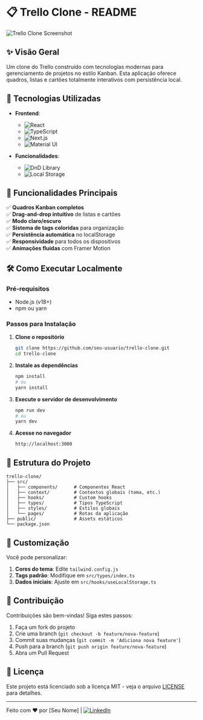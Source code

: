 # 📋 Trello Clone - README

![Trello Clone Screenshot](./public/screenshot.png) <!-- Adicione uma screenshot depois -->

## ✨ Visão Geral

Um clone do Trello construído com tecnologias modernas para gerenciamento de projetos no estilo Kanban. Esta aplicação oferece quadros, listas e cartões totalmente interativos com persistência local.

## 🚀 Tecnologias Utilizadas

- **Frontend**:
  - ![React](https://img.shields.io/badge/React-20232A?style=for-the-badge&logo=react&logoColor=61DAFB)
  - ![TypeScript](https://img.shields.io/badge/TypeScript-007ACC?style=for-the-badge&logo=typescript&logoColor=white)
  - ![Next.js](https://img.shields.io/badge/Next.js-000000?style=for-the-badge&logo=nextdotjs&logoColor=white)
  - ![Material UI](https://mui.com/material-ui/)

- **Funcionalidades**:
  - ![DnD Library](https://img.shields.io/badge/Drag&Drop-FF6B6B?style=for-the-badge)
  - ![Local Storage](https://img.shields.io/badge/Persistência_Local-4ECDC4?style=for-the-badge)

## 🌟 Funcionalidades Principais

✅ **Quadros Kanban completos**  
✅ **Drag-and-drop intuitivo** de listas e cartões  
✅ **Modo claro/escuro**  
✅ **Sistema de tags coloridas** para organização  
✅ **Persistência automática** no localStorage  
✅ **Responsividade** para todos os dispositivos  
✅ **Animações fluidas** com Framer Motion  

## 🛠️ Como Executar Localmente

### Pré-requisitos
- Node.js (v18+)
- npm ou yarn

### Passos para Instalação

1. **Clone o repositório**
   ```bash
   git clone https://github.com/seu-usuario/trello-clone.git
   cd trello-clone
   ```

2. **Instale as dependências**
   ```bash
   npm install
   # ou
   yarn install
   ```

3. **Execute o servidor de desenvolvimento**
   ```bash
   npm run dev
   # ou
   yarn dev
   ```

4. **Acesse no navegador**
   ```
   http://localhost:3000
   ```

## 📂 Estrutura do Projeto

```
trello-clone/
├── src/
│   ├── components/      # Componentes React
│   ├── context/         # Contextos globais (tema, etc.)
│   ├── hooks/           # Custom hooks
│   ├── types/           # Tipos TypeScript
│   ├── styles/          # Estilos globais
│   └── pages/           # Rotas da aplicação
├── public/              # Assets estáticos
└── package.json
```

## 🎨 Customização

Você pode personalizar:

1. **Cores do tema**: Edite `tailwind.config.js`
2. **Tags padrão**: Modifique em `src/types/index.ts`
3. **Dados iniciais**: Ajuste em `src/hooks/useLocalStorage.ts`

## 🤝 Contribuição

Contribuições são bem-vindas! Siga estes passos:

1. Faça um fork do projeto
2. Crie uma branch (`git checkout -b feature/nova-feature`)
3. Commit suas mudanças (`git commit -m 'Adiciona nova feature'`)
4. Push para a branch (`git push origin feature/nova-feature`)
5. Abra um Pull Request

## 📄 Licença

Este projeto está licenciado sob a licença MIT - veja o arquivo [LICENSE](LICENSE) para detalhes.

---

Feito com ❤️ por [Seu Nome] | [![LinkedIn](https://img.shields.io/badge/LinkedIn-0077B5?style=for-the-badge&logo=linkedin&logoColor=white)](https://www.linkedin.com/in/seu-perfil/)